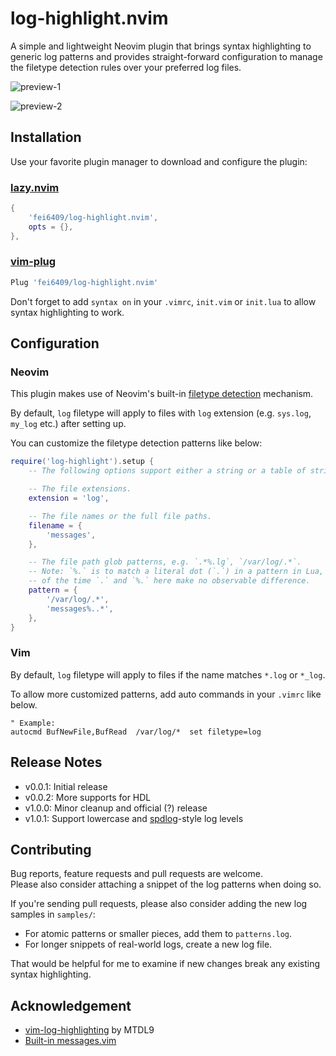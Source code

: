 # log-highlight.nvim

A simple and lightweight Neovim plugin that brings syntax highlighting to
generic log patterns and provides straight-forward configuration to manage the
filetype detection rules over your preferred log files.

![preview-1](./doc/images/kernel-log.png)

![preview-2](./doc/images/patterns-log.png)

## Installation

Use your favorite plugin manager to download and configure the plugin:

### [lazy.nvim](https://github.com/folke/lazy.nvim)

```lua
{
    'fei6409/log-highlight.nvim',
    opts = {},
},
```

### [vim-plug](https://github.com/junegunn/vim-plug)

```lua
Plug 'fei6409/log-highlight.nvim'
```

Don't forget to add `syntax on` in your `.vimrc`, `init.vim` or `init.lua` to
allow syntax highlighting to work.

## Configuration

### Neovim

This plugin makes use of Neovim's built-in [filetype
detection](https://neovim.io/doc/user/filetype.html) mechanism.  

By default, `log` filetype will apply to files with `log` extension (e.g.
`sys.log`, `my_log` etc.) after setting up.

You can customize the filetype detection patterns like below:

```lua
require('log-highlight').setup {
    -- The following options support either a string or a table of strings.

    -- The file extensions.
    extension = 'log',

    -- The file names or the full file paths.
    filename = {
        'messages',
    },

    -- The file path glob patterns, e.g. `.*%.lg`, `/var/log/.*`.
    -- Note: `%.` is to match a literal dot (`.`) in a pattern in Lua, but most
    -- of the time `.` and `%.` here make no observable difference.
    pattern = {
        '/var/log/.*',
        'messages%..*',
    },
}
```

### Vim

By default, `log` filetype will apply to files if the name matches `*.log` or
`*_log`.  

To allow more customized patterns, add auto commands in your `.vimrc` like below.

```vim
" Example:
autocmd BufNewFile,BufRead  /var/log/*  set filetype=log
```

## Release Notes

- v0.0.1: Initial release
- v0.0.2: More supports for HDL
- v1.0.0: Minor cleanup and official (?) release
- v1.0.1: Support lowercase and [spdlog](https://github.com/gabime/spdlog)-style log levels

## Contributing

Bug reports, feature requests and pull requests are welcome.  
Please also consider attaching a snippet of the log patterns when doing so.

If you're sending pull requests, please also consider adding the new log samples
in `samples/`:
- For atomic patterns or smaller pieces, add them to `patterns.log`.
- For longer snippets of real-world logs, create a new log file.

That would be helpful for me to examine if new changes break any existing syntax
highlighting.

## Acknowledgement

- [vim-log-highlighting](https://github.com/MTDL9/vim-log-highlighting) by MTDL9
- [Built-in messages.vim](https://github.com/vim/vim/blob/master/runtime/syntax/messages.vim)
